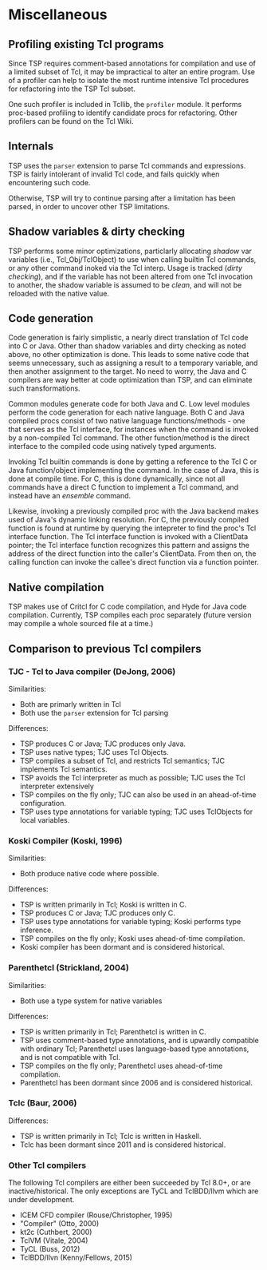 # Miscellaneous

## Profiling existing Tcl programs

Since TSP requires comment-based annotations for compilation and
use of a limited subset of Tcl, it may be impractical to alter 
an entire program.  Use of a profiler can help to isolate the most
runtime intensive Tcl procedures for refactoring into the TSP 
Tcl subset.  

One such profiler is included in Tcllib, the `profiler` module.
It performs proc-based profiling to identify candidate procs for
refactoring.  Other profilers can be found on the Tcl Wiki.

## Internals

TSP uses the `parser` extension to parse Tcl commands and expressions.
TSP is fairly intolerant of invalid Tcl code, and fails quickly when
encountering such code.

Otherwise, TSP will try to continue parsing after a limitation has
been parsed, in order to uncover other TSP limitations.


## Shadow variables & dirty checking

TSP performs some minor optimizations, particlarly allocating *shadow* var
variables (i.e., Tcl_Obj/TclObject) to use when calling builtin Tcl commands, or any
other command inoked via the Tcl interp.  Usage is tracked (*dirty checking*), 
and if the variable has not been altered from one Tcl invocation to another, 
the shadow variable is assumed to be *clean*, and will not be reloaded with 
the native value.

## Code generation

Code generation is fairly simplistic, a nearly direct translation of
Tcl code into C or Java.  Other than shadow variables and dirty checking
as noted above, no other optimization is done.  This leads to some native
code that seems unnecessary, such as assigning a result to a temporary 
variable, and then another assignment to the target.  No need to worry,
the Java and C compilers are way better at code optimization than TSP, and
can eliminate such transformations.

Common modules generate code for both Java and C.  Low level modules
perform the code generation for each native language.  Both C and Java
compiled procs consist of two native language functions/methods - one
that serves as the Tcl interface, for instances when the command is
invoked by a non-compiled Tcl command.  The other function/method is
the direct interface to the compiled code using natively typed 
arguments.

Invoking Tcl builtin commands is done by getting a reference to the 
Tcl C or Java function/object implementing the command.  In the case of
Java, this is done at compile time.  For C, this is done dynamically,
since not all commands have a direct C function to implement a Tcl
command, and instead have an *ensemble* command.

Likewise, invoking a previously compiled proc with the Java backend
makes used of Java's dynamic linking resolution.  For C, the 
previously compiled function is found at runtime by querying the
intepreter to find the proc's Tcl interface function.  The Tcl 
interface function is invoked with a ClientData pointer; the
Tcl interface function recognizes this pattern and assigns the
address of the direct function into the caller's ClientData.
From then on, the calling function can invoke the callee's 
direct function via a function pointer.


## Native compilation

TSP makes use of Critcl for C code compilation, and Hyde for Java
code compilation.  Currently, TSP compiles each proc separately (future
version may compile a whole sourced file at a time.)


## Comparison to previous Tcl compilers

### TJC - Tcl to Java compiler (DeJong, 2006)

Similarities:
  * Both are primarly written in Tcl
  * Both use the `parser` extension for Tcl parsing
  
Differences:
  * TSP produces C or Java; TJC produces only Java.
  * TSP uses native types; TJC uses Tcl Objects.
  * TSP compiles a subset of Tcl, and restricts Tcl semantics;  TJC implements Tcl semantics.
  * TSP avoids the Tcl interpreter as much as possible; TJC uses the Tcl interpreter extensively
  * TSP compiles on the fly only; TJC can also be used in an ahead-of-time configuration.
  * TSP uses type annotations for variable typing; TJC uses TclObjects for local variables.

### Koski Compiler (Koski, 1996)

Similarities:
  * Both produce native code where possible.

Differences:
  * TSP is written primarily in Tcl; Koski is written in C.
  * TSP produces C or Java; TJC produces only C.
  * TSP uses type annotations for variable typing; Koski performs type inference.
  * TSP compiles on the fly only; Koski uses ahead-of-time compilation.
  * Koski compiler has been dormant and is considered historical.

### Parenthetcl (Strickland, 2004)

Similarities:
  * Both use a type system for native variables

Differences:
  * TSP is written primarily in Tcl; Parenthetcl is written in C.
  * TSP uses comment-based type annotations, and is upwardly compatible with ordinary Tcl; 
    Parenthetcl uses language-based type annotations, and is not compatible with Tcl.
  * TSP compiles on the fly only; Parenthetcl uses ahead-of-time compilation.
  * Parenthetcl has been dormant since 2006 and is considered historical.


### Tclc (Baur, 2006)

Differences:
  * TSP is written primarily in Tcl; Tclc is written in Haskell.
  * Tclc has been dormant since 2011 and is considered historical.


### Other Tcl compilers

The following Tcl compilers are either been succeeded by Tcl 8.0+, or are
inactive/historical.  The only exceptions are TyCL and TclBDD/llvm which
are under development.

  * ICEM CFD compiler (Rouse/Christopher, 1995)
  * "Compiler" (Otto, 2000)
  * kt2c (Cuthbert, 2000)
  * TclVM (Vitale, 2004)
  * TyCL (Buss, 2012)
  * TclBDD/llvn (Kenny/Fellows, 2015)
